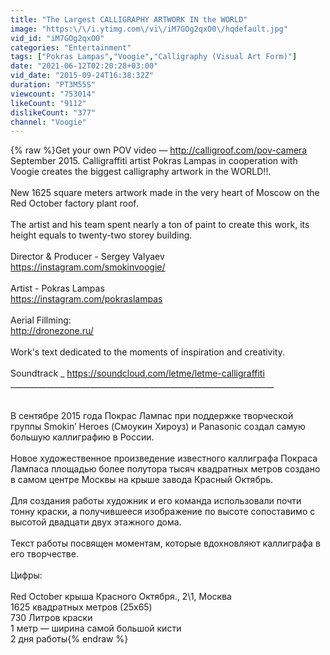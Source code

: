 ```yaml
---
title: "The Largest CALLIGRAPHY ARTWORK IN the WORLD"
image: "https:\/\/i.ytimg.com\/vi\/iM7GOg2qxO0\/hqdefault.jpg"
vid_id: "iM7GOg2qxO0"
categories: "Entertainment"
tags: ["Pokras Lampas","Voogie","Calligraphy (Visual Art Form)"]
date: "2021-06-12T02:20:28+03:00"
vid_date: "2015-09-24T16:38:32Z"
duration: "PT3M55S"
viewcount: "753014"
likeCount: "9112"
dislikeCount: "377"
channel: "Voogie"
---
```

{% raw %}Get your own POV video — <a rel="nofollow" target="blank" href="http://calligroof.com/pov-camera">http://calligroof.com/pov-camera</a><br />September 2015. Calligraffiti artist Pokras Lampas in cooperation with Voogie creates the biggest calligraphy artwork in the WORLD!!.<br /><br />New 1625 square meters artwork made in the very heart of Moscow on the Red October factory plant roof.<br /><br />The artist and his team spent nearly a ton of paint to create this work, its height equals to twenty-two storey building.<br /><br />Director &amp; Producer - Sergey Valyaev<br /><a rel="nofollow" target="blank" href="https://instagram.com/smokinvoogie/">https://instagram.com/smokinvoogie/</a><br /><br />Artist - Pokras Lampas<br /><a rel="nofollow" target="blank" href="https://instagram.com/pokraslampas">https://instagram.com/pokraslampas</a><br /><br />Aerial Fillming:<br /><a rel="nofollow" target="blank" href="http://dronezone.ru/">http://dronezone.ru/</a><br /><br />Work's text dedicated to the moments of inspiration and creativity.<br /><br />Soundtrack _ <a rel="nofollow" target="blank" href="https://soundcloud.com/letme/letme-calligraffiti">https://soundcloud.com/letme/letme-calligraffiti</a><br />__________________________________________________________________<br /><br /><br />В сентябре 2015 года Покрас Лампас при поддержке творческой группы Smokin’ Heroes (Смоукин Хироуз) и Panasonic создал самую большую каллиграфию в России.<br /><br />Новое художественное произведение известного каллиграфа Покраса Лампаса площадью более полутора тысяч квадратных метров создано в самом центре Москвы на крыше завода Красный Октябрь.<br /><br />Для создания работы художник и его команда использовали почти тонну краски, а получившееся изображение по высоте сопоставимо с высотой двадцати двух этажного дома.<br /><br />Текст работы посвящен моментам, которые вдохновляют каллиграфа в его творчестве.<br /><br />Цифры:<br /><br />Red October крыша Красного Октября., 2\1, Москва<br />1625 квадратных метров (25x65)<br />730  Литров краски<br />1 метр — ширина самой большой кисти<br />2 дня работы{% endraw %}
